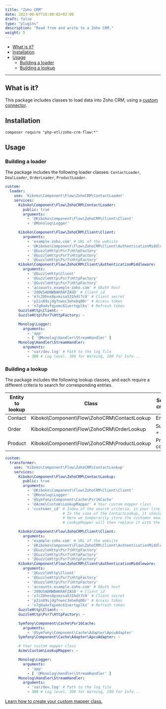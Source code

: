 ```yaml
---
title: "Zoho CRM"
date: 2023-06-07T15:00:02+02:00
draft: false
type: "plugins"
description: "Read from and write to a Zoho CRM."
weight: 5
---
```


- [What is it?](#what-is-it)
- [Installation](#installation)
- [Usage](#usage)
    - [Building a loader](#building-a-loader)
    - [Building a lookup](#building-a-lookup)
---

## What is it?

This package includes classes to load data into Zoho CRM, using a [custom connector](../custom).

## Installation

```shell
composer require "php-etl/zoho-crm-flow:*"
```

## Usage

### Building a loader
The package includes the following loader classes: `ContactLoader`, `DealLoader`, `OrderLoader`, `ProductLoader`.

```yaml
custom:
  loader:
    use: 'Kiboko\Component\Flow\ZohoCRM\ContactLoader'
    services:
      Kiboko\Component\Flow\ZohoCRM\ContactLoader:
        public: true
        arguments:
          - '@Kiboko\Component\Flow\ZohoCRM\Client\Client'
          - '@Monolog\Logger'

      Kiboko\Component\Flow\ZohoCRM\Client\Client:
        arguments:
          - 'example-zoho.com' # URL of the website
          - '@Kiboko\Component\Flow\ZohoCRM\Client\AuthenticationMiddleware'
          - '@GuzzleHttp\Psr7\HttpFactory'
          - '@GuzzleHttp\Psr7\HttpFactory'
          - '@GuzzleHttp\Psr7\HttpFactory'
      Kiboko\Component\Flow\ZohoCRM\Client\AuthenticationMiddleware:
        arguments:
          - '@GuzzleHttp\Client'
          - '@GuzzleHttp\Psr7\HttpFactory'
          - '@GuzzleHttp\Psr7\HttpFactory'
          - 'accounts.example-zoho.com' # OAuth host
          - '200USADNWBAKRAFZASD' # Client id
          - 'e7c20hns0pxmzsa531hdt7c9' # Client secret
          - 'p2in89sjdgfnwoc3ehe8q00r' # Access token
          - 'n7g0a4xfqyemc61uertqplks' # Refresh token
      GuzzleHttp\Client: ~
      GuzzleHttp\Psr7\HttpFactory: ~

      Monolog\Logger:
        arguments:
          - 'app'
          - [ '@Monolog\Handler\StreamHandler' ]
      Monolog\Handler\StreamHandler:
        arguments:
          - 'var/dev.log' # Path to the log file
          - 300 # Log level. 300 for Warning, 200 for Info...
```

### Building a lookup
The package includes the following lookup classes, and each require a different criteria to search for corresponding entries.

| Entity to lookup | Class                                       | Search criteria |
|------------------|---------------------------------------------|-----------------|
| Contact          | Kiboko\Component\Flow\ZohoCRM\ContactLookup | Email           |
| Order            | Kiboko\Component\Flow\ZohoCRM\OrderLookup   | Subject + Store |
| Product          | Kiboko\Component\Flow\ZohoCRM\ProductLookup | Product code    |

```yaml
custom:
  transformer:
    use: 'Kiboko\Component\Flow\ZohoCRM\ContactLookup'
    services:
      Kiboko\Component\Flow\ZohoCRM\ContactLookup:
        public: true
        arguments:
          - '@Kiboko\Component\Flow\ZohoCRM\Client\Client'
          - '@Monolog\Logger'
          - '@Symfony\Component\Cache\Psr16Cache'
          - '@Acme\Custom\LookupMapper' # Your custom mapper class
          - 'customer_id' # Index of the search criteria, in your line.
                          # In the case of the ContactLookup, it should be an email.
                          # Here we temporarily store the customer email in this field.
                          # LookupMapper will then replace it with the actual ID.

      Kiboko\Component\Flow\ZohoCRM\Client\Client:
        arguments:
          - 'example-zoho.com' # URL of the website
          - '@Kiboko\Component\Flow\ZohoCRM\Client\AuthenticationMiddleware'
          - '@GuzzleHttp\Psr7\HttpFactory'
          - '@GuzzleHttp\Psr7\HttpFactory'
          - '@GuzzleHttp\Psr7\HttpFactory'
      Kiboko\Component\Flow\ZohoCRM\Client\AuthenticationMiddleware:
        arguments:
          - '@GuzzleHttp\Client'
          - '@GuzzleHttp\Psr7\HttpFactory'
          - '@GuzzleHttp\Psr7\HttpFactory'
          - 'accounts.example-zoho.com' # OAuth host
          - '200USADNWBAKRAFZASD' # Client id
          - 'e7c20hns0pxmzsa531hdt7c9' # Client secret
          - 'p2in89sjdgfnwoc3ehe8q00r' # Access token
          - 'n7g0a4xfqyemc61uertqplks' # Refresh token
      GuzzleHttp\Client: ~
      GuzzleHttp\Psr7\HttpFactory: ~

      Symfony\Component\Cache\Psr16Cache:
        arguments:
          - '@Symfony\Component\Cache\Adapter\ApcuAdapter'
      Symfony\Component\Cache\Adapter\ApcuAdapter: ~

      # Your custom mapper class
      Acme\Custom\LookupMapper: ~

      Monolog\Logger:
        arguments:
          - 'app'
          - [ '@Monolog\Handler\StreamHandler' ]
      Monolog\Handler\StreamHandler:
        arguments:
          - 'var/dev.log' # Path to the log file
          - 300 # Log level. 300 for Warning, 200 for Info...
```

[Learn how to create your custom mapper class.](../custom/lookup_mapper)